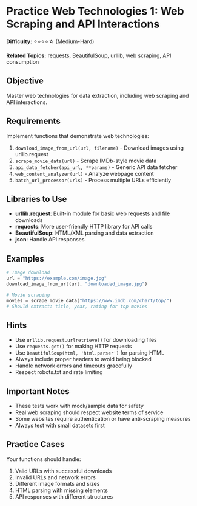 # Practice Web Technologies 1: Web Scraping and API Interactions

**Difficulty:** ⭐⭐⭐⭐☆ (Medium-Hard)

**Related Topics:** requests, BeautifulSoup, urllib, web scraping, API consumption

## Objective

Master web technologies for data extraction, including web scraping and API interactions.

## Requirements

Implement functions that demonstrate web technologies:

1. `download_image_from_url(url, filename)` - Download images using urllib.request
2. `scrape_movie_data(url)` - Scrape IMDb-style movie data
3. `api_data_fetcher(api_url, **params)` - Generic API data fetcher
4. `web_content_analyzer(url)` - Analyze webpage content
5. `batch_url_processor(urls)` - Process multiple URLs efficiently

## Libraries to Use

- **urllib.request**: Built-in module for basic web requests and file downloads
- **requests**: More user-friendly HTTP library for API calls
- **BeautifulSoup**: HTML/XML parsing and data extraction
- **json**: Handle API responses

## Examples

```python
# Image download
url = "https://example.com/image.jpg"
download_image_from_url(url, "downloaded_image.jpg")

# Movie scraping
movies = scrape_movie_data("https://www.imdb.com/chart/top/")
# Should extract: title, year, rating for top movies
```

## Hints

- Use `urllib.request.urlretrieve()` for downloading files
- Use `requests.get()` for making HTTP requests
- Use `BeautifulSoup(html, 'html.parser')` for parsing HTML
- Always include proper headers to avoid being blocked
- Handle network errors and timeouts gracefully
- Respect robots.txt and rate limiting

## Important Notes

- These tests work with mock/sample data for safety
- Real web scraping should respect website terms of service
- Some websites require authentication or have anti-scraping measures
- Always test with small datasets first

## Practice Cases

Your functions should handle:

1. Valid URLs with successful downloads
2. Invalid URLs and network errors
3. Different image formats and sizes
4. HTML parsing with missing elements
5. API responses with different structures
